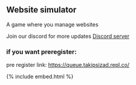 ## Website simulator
A game where you manage websites

Join our discord for more updates  [Discord server](https://discord.gg/BpCEgvFPm8) 
### if you want preregister:
pre register link: https://queue.takipsizad.repl.co/

{% include embed.html %}

